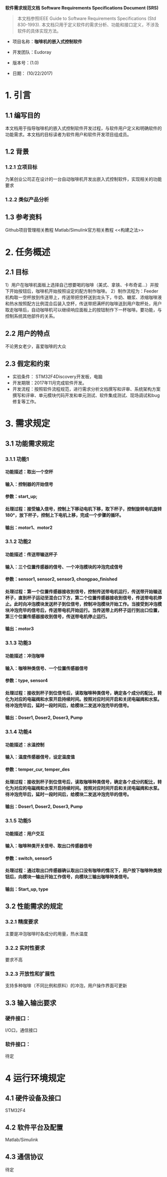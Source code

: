 **软件需求规范文档**
**Software Requirements Specifications Document (SRS)**

> 本文档参照IEEE Guide to Software Requirements Specifications (Std 830-1993). 本文档只用于定义软件的需求分析、功能和接口定义，不涉及软件的具体实现方法。

- 项目名称：**咖啡机的嵌入式控制软件**

- 开发团队：Eudoray

- 版本号：(1.0)	

- 日期： (10/22/2017)


# 1. 引言

## 1.1 编写目的

本文档用于指导咖啡机的嵌入式控制软件开发过程，与软件用户定义和明确软件的功能需求。本文档的目标读者为软件用户和软件开发项目组成员。

## 1.2 背景

### 1.2.1 立项目标
为某创业公司正在设计的一台自动咖啡机开发出嵌入式控制软件，实现相关的功能要求
### 1.2.2 类似产品分析

## 1.3 参考资料

Github项目管理相关教程
Matlab/Simulink官方相关教程
<<构建之法>>

# 2. 任务概述

## 2.1 目标

1）用户在咖啡机面板上选择自己想要喝的咖啡（美式、拿铁、卡布奇诺...）并按下开始按钮后，咖啡机开始按照设定的配方制作咖啡。
2）制作流程为：Feeder机构取一空杯放到传送带上，传送带把空杯送到龙头下，牛奶、糖浆、浓缩咖啡液和热水按照配方比例混合后装入空杯，传送带把满杯的咖啡送到用户取杯处，用户取走咖啡后，自动咖啡机可以继续响应面板上的按钮制作下一杯咖啡。要功能，与控制系统其他部件的关系。

## 2.2 用户的特点

不论男女老少，喜爱咖啡的大众
## 2.3 假定和约束

- 实验条件： STM32F4Discovery开发板，电脑
- 开发期限：2017年11月完成软件开发。
- 开发流程：按照软件流程规范，进行需求分析文档撰写和评审、系统架构方案撰写和评审、单元模块代码开发和单元测试、软件集成测试、现场调试和bug修复等工作。

# 3. 需求规定

## 3.1 功能需求规定

### 3.1.1 功能1

#### 功能描述：取出一个空杯

#### 输入：控制器的开始信号
#### 参数：start_up;

#### 处理过程：接受输入信号，控制上下移动电机下移，取下杯子，控制旋转电机旋转180°，放下杯子，控制上下电机上移，完成一个步骤的循环。
#### 输出：motor1、motor2

### 3.1.2 功能2

#### 功能描述：传送带输送杯子

#### 输入：三个位置传感器的信号、一个冲泡模块的冲泡完成信号
#### 参数：sensor1, sensor2, sensor3, chongpao_finished

#### 处理过程：第一个位置传感器接收到信号，控制传送带电机运行，传送带开始输送杯子，直到杯子运动至混合口下方，第二个位置传感器接收到信号，传送带电机停止。此时向冲泡模块发送杯子到位信号，控制冲泡模块开始工作。当接受到冲泡模块冲泡完毕的信号后，传送带电机开始运行。当传送带上的杯子运行到出口位置，第三个位置传感器接收到信号，传送带电机停止运行。
#### 输出：motor3

### 3.1.3 功能3

#### 功能描述：冲泡咖啡

#### 输入：咖啡种类信号、一个位置传感器信号
#### 参数：type, sensor4

#### 处理过程：接收到杯子到位信号后，读取咖啡种类信号，确定各个成分的配比，转化为对应的电磁阀和水泵开启持续时间。按照对应时间开启和关闭电磁阀和水泵。待冲泡完毕后，延时一段时间后，给模块二发送冲泡完毕的信号。
#### 输出：Doser1, Doser2, Doser3, Pump

### 3.1.4 功能4

#### 功能描述：水温控制

#### 输入：温度传感器信号，设定温度值
#### 参数：temper_cur, temper_des

#### 处理过程：接收到杯子到位信号后，读取咖啡种类信号，确定各个成分的配比，转化为对应的电磁阀和水泵开启持续时间。按照对应时间开启和关闭电磁阀和水泵。待冲泡完毕后，延时一段时间后，给模块二发送冲泡完毕的信号。
#### 输出：Doser1, Doser2, Doser3, Pump

### 3.1.5 功能5

#### 功能描述：用户交互

#### 输入：咖啡种类开关信号、取出口传感器信号
#### 参数：switch, sensor5

#### 处理过程：通过取出口传感器确认取出口没有咖啡的情况下，用户按下咖啡种类按钮后，向模块一输出开始工作信号，向模块三输出咖啡种类信号。
#### 输出：Start_up, type

## 3.2 性能需求的规定

### 3.2.1 精度要求
主要是冲泡咖啡时各成分的用量，热水温度

### 3.2.2 实时性要求
要求不高

### 3.2.3 开放性和扩展性
支持多种咖啡（不同比例和原料）的冲泡，用户操作界面可更新

## 3.3 输入输出要求

### 硬件接口：
I/O口，通信接口

### 软件接口：
待定

# 4 运行环境规定
## 4.1 硬件设备及接口
STM32F4
## 4.2 软件平台及配置
Matlab/Simulink
## 4.3 通信协议
待定
